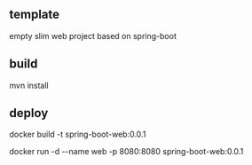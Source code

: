 template
--------
empty slim web project based on spring-boot

build
-----

mvn install

deploy
------

docker build -t spring-boot-web:0.0.1

docker run -d --name web -p 8080:8080 spring-boot-web:0.0.1


